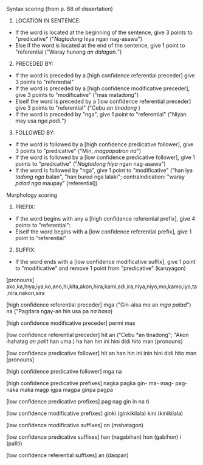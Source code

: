 Syntax scoring (from p. 88 of dissertation)
1. LOCATION IN SENTENCE:
  - If the word is located at the beginning of the sentence, give 3 points to "predicative" ("*Nagtadong* hiya ngan nag-asawa")
  - Else if the word is located at the end of the sentence, give 1 point to "referential ("Waray hunong *an dalagan.*")
2. PRECEDED BY: 
  - If the word is preceded by a [high confidence referential preceder] give 3 points to "referential"
  - If the word is preceded by a [high confidence modificative preceder], give 3 points to "modificative" ("mas matadong")
  - Elseif the word is preceded by a [low confidence referential preceder] give 3 points to "referential" ("Cebu *an tinadong* )
  - If the word is preceded by "nga", give 1 point to "referential" ("Niyan may usa *nga padi.*")
3. FOLLOWED BY:
  - If the word is followed by a [high confidence predicative follower], give 3 points to "predicative" ("Min, *magpapatron na*")
  - If the word is followed by a [low confidence predicative follower], give 1 points to "predicative" ("*Nagtadong hiya* ngan nag-asawa")
  - If the word is followed by "nga", give 1 point to "modificative" ("han iya *tadong nga* balan", "han burod nga lalaki"; contraindication: "waray *palad nga* maupay" [referential])


Morphology scoring
1. PREFIX: 
  - If the word begins with any a [high confidence referential prefix], give 4 points to "referential":
  - Elseif the word begins with a [low confidence referential prefix], give 1 point to "referential" 

2. SUFFIX:
  - If the word ends with a [low confidence modificative suffix], give 1 point to "modificative" and remove 1 point from "predicative" (karuyagon)

[pronouns]
ako,ka,hiya,iya,ko,ano,hi,kita,akon,hira,kami,adi,ira,niya,niyo,mo,kamo,iyo,ta,nira,nakon,sira


[high confidence referential preceder]
mga ("Gin-alsa mo an *mga palad*")
na ("Pagdara ngay-an hin usa pa *na baso*)

[high confidence modificative preceder]
permi
mas

[low confidence referential preceder]
hit
an ("Cebu *an tinadong"; "Akon ihahatag *an palit* han uma.)
ha
han
hin
ini
hini
didi
hito
man
[pronouns]

[low confidence predicative follower]
hit
an
han
hin
ini
inin
hini
didi
hito
man
[pronouns]

[high confidence predicative follower]
mga
na


[high confidence predicative prefixes]
nagka
pagka
gin-
ma-
mag-
pag-
naka
maka
magp
igpa
magpa
ginpa
pagpa

[low confidence predicative prefixes]
pag
nag 
gin
in
na
ti

[low confidence modificative prefixes]
ginki (ginkikilala)
kini (kinikilala)

[low confidence modificative suffixes]
on (mahatagon)

[low confidence predicative suffixes]
han (nagabihan)
hon (gabihon)
i (paliti)

[low confidence referential suffixes]
an (daopan)

